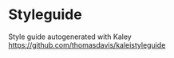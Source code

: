 Styleguide
=============

Style guide autogenerated with Kaley https://github.com/thomasdavis/kaleistyleguide